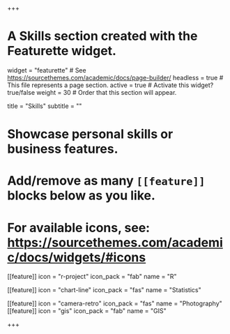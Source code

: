 +++
# A Skills section created with the Featurette widget.
widget = "featurette"  # See https://sourcethemes.com/academic/docs/page-builder/
headless = true  # This file represents a page section.
active = true  # Activate this widget? true/false
weight = 30  # Order that this section will appear.

title = "Skills"
subtitle = ""

# Showcase personal skills or business features.
# 
# Add/remove as many `[[feature]]` blocks below as you like.
# 
# For available icons, see: https://sourcethemes.com/academic/docs/widgets/#icons

[[feature]]
  icon = "r-project"
  icon_pack = "fab"
  name = "R"
  
[[feature]]
  icon = "chart-line"
  icon_pack = "fas"
  name = "Statistics" 
  
[[feature]]
  icon = "camera-retro"
  icon_pack = "fas"
  name = "Photography"
 [[feature]]
  icon = "gis"
  icon_pack = "fab"
  name = "GIS"

+++
